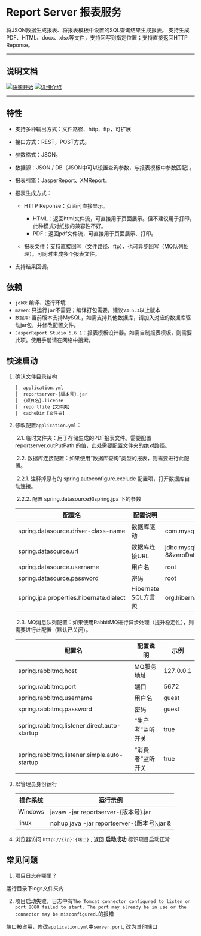 # Report Server 报表服务

将JSON数据生成报表、将报表模板中设置的SQL查询结果生成报表。
支持生成PDF、HTML、docx、xlsx等文件，支持回写到指定位置；支持直接返回HTTP Reponse。

---

## 说明文档

[![快速开始](https://img.shields.io/badge/%E8%AF%95%E7%94%A8-%E5%BF%AB%E9%80%9F%E5%BC%80%E5%A7%8B-blue.svg)](readme.md)
[![详细介绍](https://img.shields.io/badge/%E6%8E%A5%E5%8F%A3-%E8%AF%A6%E7%BB%86%E4%BB%8B%E7%BB%8D-blue.svg)](detail.md)

---

## 特性

* 支持多种输出方式：文件路径、http、ftp，可扩展
* 接口方式：REST，POST方式。
* 参数格式：JSON。
* 数据源：JSON / DB（JSON中可以设置查询参数，与报表模板中参数匹配）。
* 报表引擎：JasperReport、XMReport。
* 报表生成方式：
  * HTTP Reponse：页面可直接显示。
    * HTML：返回html文件流，可直接用于页面展示。但不建议用于打印，此种模式对纸张的兼容性不好。
    * PDF：返回pdf文件流，可直接用于页面展示、打印。

  * 报表文件：支持直接回写（文件路径、ftp），也可异步回写（MQ队列处理）。可同时生成多个报表文件。

* 支持结果回调。

## 依赖

* `jdk8`: 编译、运行环境
* `maven`: 只运行`jar`不需要；编译打包需要，建议`V3.6.3`以上版本
* `数据库`: 当前版本支持MySQL，如需支持其他数据库，请加入对应的数据库驱动jar包，并修改配置文件。
* `JasperReport Studio 5.6.1`：报表模板设计器。如需自制报表模板，则需要此项。使用手册请在网络中搜索。

## 快速启动

1. 确认文件目录结构

   ```
   │  application.yml
   │  reportserver-{版本号}.jar
   │  {项目名}.license
   │  reportfile【文件夹】
   │  cacheDir【文件夹】
   ```

2. 修改配置`application.yml`：

   ​	2.1. 临时文件夹：用于存储生成的PDF报表文件。需要配置 reportserver.outPutPath 的值，此处需要配置文件夹的绝对路径。

   ​		2.2. 数据库连接配置：如果使用“数据库查询”类型的报表，则需要进行此配置。

   ​			2.2.1. 注释掉原有的  spring.autoconfigure.exclude 配置项，打开数据库自动连接。

   ​			2.2.2. 配置  spring.datasource和spring.jpa 下的参数

   | 配置名                                  | 配置说明            | 示例                                                         |
   | --------------------------------------- | ------------------- | ------------------------------------------------------------ |
   | spring.datasource.driver-class-name     | 数据库驱动          | com.mysql.cj.jdbc.Driver                                     |
   | spring.datasource.url                   | 数据库连接URL       | jdbc:mysql://localhost/udmc?useUnicode=true&characterEncoding=UTF-8&zeroDateTimeBehavior=convertToNull&autoReconnect=true&serverTimezone=UTC&useSSL=false |
   | spring.datasource.username              | 用户名              | root                                                         |
   | spring.datasource.password              | 密码                | root                                                         |
   | spring.jpa.properties.hibernate.dialect | Hibernate SQL方言包 | org.hibernate.dialect.MySQL57Dialect                         |

   ​		2.3. MQ消息队列配置：如果使用RabbitMQ进行异步处理（提升稳定性），则需要进行此配置（默认已关闭）。

   | 配置名                                       | 配置说明         | 示例      |
   | -------------------------------------------- | ---------------- | --------- |
   | spring.rabbitmq.host                         | MQ服务地址       | 127.0.0.1 |
   | spring.rabbitmq.port                         | 端口             | 5672      |
   | spring.rabbitmq.username                     | 用户名           | guest     |
   | spring.rabbitmq.password                     | 密码             | guest     |
   | spring.rabbitmq.listener.direct.auto-startup | “生产者”监听开关 | true      |
   | spring.rabbitmq.listener.simple.auto-startup | “消费者”监听开关 | true      |

3. 以管理员身份运行

   | 操作系统 | 运行示例                                    |
   | -------- | ------------------------------------------- |
   | Windows  | javaw -jar reportserver-{版本号}.jar        |
   | linux    | nohup java -jar reportserver-{版本号}.jar & |

4. 浏览器访问 `http://{ip}:{端口}` , 返回 **启动成功** 标识项目启动正常



## 常见问题

1. 项目日志在哪里？

  运行目录下logs文件夹内

2. 项目启动失败，日志中有`The Tomcat connector configured to listen on port 8080 failed to start. The port may already be in use or the connector may be misconfigured.`的报错
   

  端口被占用，修改`application.yml`中`server.port`, 改为其他端口
